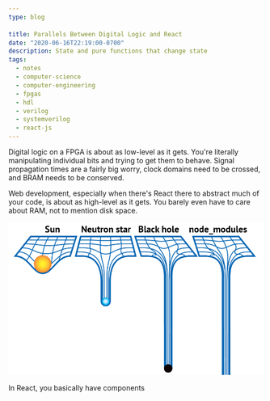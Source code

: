 ```yaml
---
type: blog

title: Parallels Between Digital Logic and React
date: "2020-06-16T22:19:00-0700"
description: State and pure functions that change state
tags:
  - notes
  - computer-science
  - computer-engineering
  - fpgas
  - hdl
  - verilog
  - systemverilog
  - react-js
---
```


Digital logic on a FPGA is about as low-level as it gets. You're literally manipulating individual bits and trying to get them to behave. Signal propagation times are a fairly big worry, clock domains need to be crossed, and BRAM needs to be conserved.

Web development, especially when there's React there to abstract much of your code, is about as high-level as it gets. You barely even have to care about RAM, not to mention disk space.

![An illustration of the relative spacetime distortion effected by different objects. The Sun causes very little distortion. A neutron star causes more distortion. A black hole causes even more distortion, and node_modules goes off the page.](./node_modules_meme.png)

In React, you basically have components
